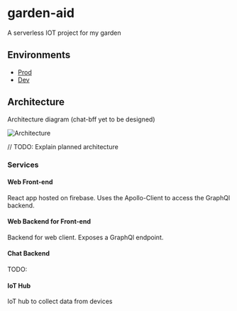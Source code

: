 # garden-aid
A serverless IOT project for my garden

## Environments
* [Prod](https://garden-aid-production.firebaseapp.com/)
* [Dev](https://garden-aid-dev.firebaseapp.com/)

## Architecture
Architecture diagram (chat-bff yet to be designed)

![Architecture](https://github.com/johncmckim/garden-aid/raw/master/docs/images/architecure.png)

// TODO: Explain planned architecture

### Services
#### Web Front-end
React app hosted on firebase.
Uses the Apollo-Client to access the GraphQl backend.

#### Web Backend for Front-end
Backend for web client. Exposes a GraphQl endpoint.

#### Chat Backend
TODO:

#### IoT Hub
IoT hub to collect data from devices

